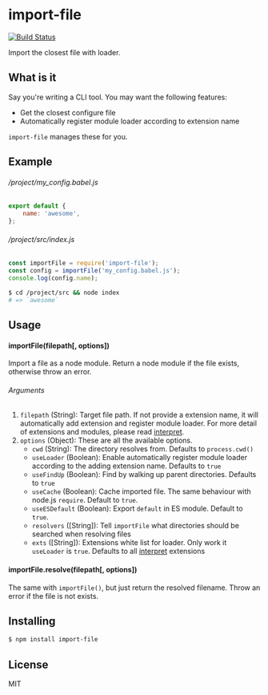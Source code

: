 # import-file

[![Build Status](https://travis-ci.org/Cap32/import-file.svg?branch=master)](https://travis-ci.org/Cap32/import-file)

  Import the closest file with loader.

## What is it

Say you're writing a CLI tool. You may want the following features:

- Get the closest configure file
- Automatically register module loader according to extension name

`import-file` manages these for you.

## Example

###### /project/my_config.babel.js

```js
export default {
    name: 'awesome',
};
```

###### /project/src/index.js

```js
const importFile = require('import-file');
const config = importFile('my_config.babel.js');
console.log(config.name);
```

```bash
$ cd /project/src && node index
# => `awesome`
```

## Usage

#### importFile(filepath[, options])

Import a file as a node module. Return a node module if the file exists, otherwise throw an error.

###### Arguments

1. `filepath` (String): Target file path. If not provide a extension name, it will automatically add extension and register module loader. For more detail of extensions and modules, please read [interpret](https://github.com/js-cli/js-interpret).
2. `options` (Object): These are all the available options.
    - `cwd` (String): The directory resolves from. Defaults to `process.cwd()`
    - `useLoader` (Boolean): Enable automatically register module loader according to the adding extension name. Defaults to `true`
    - `useFindUp` (Boolean): Find by walking up parent directories. Defaults to `true`
    - `useCache` (Boolean): Cache imported file. The same behaviour with node.js `require`. Default to `true`.
    - `useESDefault` (Boolean): Export `default` in ES module. Default to `true`.
    - `resolvers` ([String]): Tell `importFile` what directories should be searched when resolving files
    - `exts` ([String]): Extensions white list for loader. Only work it `useLoader` is `true`. Defaults to all [interpret](https://github.com/js-cli/js-interpret#extensions) extensions


#### importFile.resolve(filepath[, options])

The same with `importFile()`, but just return the resolved filename. Throw an error if the file is not exists.

## Installing

```bash
$ npm install import-file
```

## License

MIT
